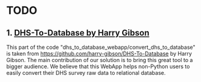# TODO


## 1. [DHS-To-Database by Harry Gibson](https://github.com/harry-gibson/DHS-To-Database)

This part of the code "dhs_to_database_webapp/convert_dhs_to_database" is taken from
https://github.com/harry-gibson/DHS-To-Database by Harry Gibson. The main contribution of our solution is to bring this 
great tool to a bigger audience. We believe that this WebApp helps non-Python users to easily convert their DHS survey 
raw data to relational database.